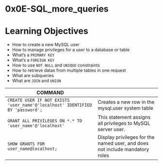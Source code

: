 # 0x0E-SQL_more_queries

# Learning Objectives
* How to create a new MySQL user
* How to manage privileges for a user to a database or table
* What’s a `PRIMARY KEY`
* What’s a `FOREIGN KEY`
* How to use `NOT NULL` and `UNIQUE` constraints
* How to retrieve datas from multiple tables in one request
* What are subqueries
* What are `JOIN` and `UNION`

| **COMMAND** | |
| ------------- | ------------- |
| `CREATE USER IF NOT EXISTS 'user_name'@'localhost' IDENTIFIED BY 'password';` | Creates a new row in the mysql.user system table |
|`GRANT ALL PRIVILEGES ON *.* TO 'user_name'@'localhost'`|This statement assigns all privileges to MySQL server user.|
| `SHOW GRANTS FOR user_name@localhost;` | Display privileges for the named user, and does not include mandatory roles |
